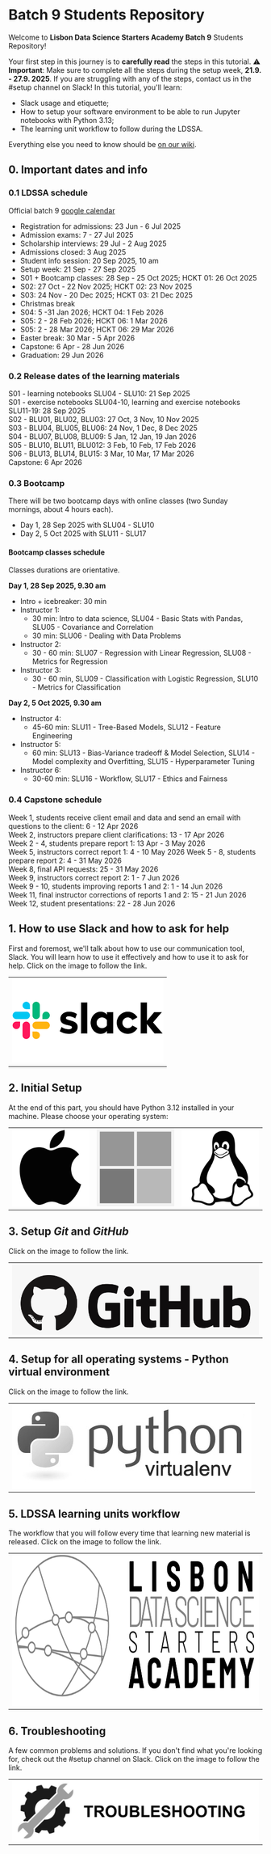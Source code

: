 # Batch 9 Students Repository

Welcome to **Lisbon Data Science Starters Academy Batch 9** Students Repository!

Your first step in this journey is to **carefully read** the steps in this tutorial. ⚠️ **Important**: Make sure to complete all the steps during the setup week, **21.9. - 27.9. 2025**. If you are struggling with any of the steps, contact us in the #setup channel on Slack! In this tutorial, you'll learn:

- Slack usage and etiquette;
- How to setup your software environment to be able to run Jupyter notebooks with Python 3.13;
- The learning unit workflow to follow during the LDSSA.

Everything else you need to know should be [on our wiki](https://ldssa.github.io/wiki/).

## 0. Important dates and info

### 0.1 LDSSA schedule
Official batch 9 [google calendar](https://calendar.google.com/calendar/u/0?cid=Y183NDk2MWIwZjYzMTRiODVlMzY1NjNlYjI0MzQ5MDkxZWQ3ODM3Nzk5ZDEzOTQxNGE5YjZjODBjYTNjOTQ2NzEyQGdyb3VwLmNhbGVuZGFyLmdvb2dsZS5jb20)

- Registration for admissions: 23 Jun - 6 Jul 2025
- Admission exams: 7 - 27 Jul 2025
- Scholarship interviews: 29 Jul - 2 Aug 2025
- Admissions closed: 3 Aug 2025
- Student info session: 20 Sep 2025, 10 am
- Setup week: 21 Sep  - 27 Sep 2025
- S01 + Bootcamp classes: 28 Sep - 25 Oct 2025; HCKT 01: 26 Oct 2025   
- S02: 27 Oct - 22 Nov 2025; HCKT 02: 23 Nov 2025   
- S03: 24 Nov - 20 Dec 2025; HCKT 03: 21 Dec 2025      
- Christmas break
- S04: 5 -31 Jan 2026; HCKT 04: 1 Feb 2026
- S05: 2 - 28 Feb 2026; HCKT 06: 1 Mar 2026      
- S05: 2 - 28 Mar 2026; HCKT 06: 29 Mar 2026      
- Easter break: 30 Mar - 5 Apr 2026   
- Capstone: 6 Apr - 28 Jun 2026
- Graduation: 29 Jun 2026

### 0.2 Release dates of the learning materials
S01 - learning notebooks SLU04 - SLU10: 21 Sep 2025   
S01 - exercise notebooks SLU04-10, learning and exercise notebooks SLU11-19: 28 Sep 2025   
S02 - BLU01, BLU02, BLU03: 27 Oct, 3 Nov, 10 Nov 2025   
S03 - BLU04, BLU05, BLU06: 24 Nov, 1 Dec, 8 Dec 2025   
S04 - BLU07, BLU08, BLU09: 5 Jan, 12 Jan, 19 Jan 2026   
S05 - BLU10, BLU11, BLU012: 3 Feb, 10 Feb, 17 Feb 2026   
S06 - BLU13, BLU14, BLU15: 3 Mar, 10 Mar, 17 Mar 2026    
Capstone: 6 Apr 2026

### 0.3 Bootcamp
There will be two bootcamp days with online classes (two Sunday mornings, about 4 hours each). 
- Day 1, 28 Sep 2025 with SLU04 - SLU10
- Day 2, 5 Oct 2025 with SLU11 - SLU17

#### Bootcamp classes schedule
Classes durations are orientative.

**Day 1, 28 Sep 2025, 9.30 am**
- Intro + icebreaker: 30 min
- Instructor 1:
   - 30 min: Intro to data science, SLU04 - Basic Stats with Pandas, SLU05 - Covariance and Correlation
   - 30 min: SLU06 - Dealing with Data Problems
- Instructor 2:
   - 30 - 60 min: SLU07 - Regression with Linear Regression, SLU08 - Metrics for Regression
- Instructor 3:
   - 30 - 60 min, SLU09 - Classification with Logistic Regression, SLU10 - Metrics for Classification

**Day 2, 5 Oct 2025, 9.30 am**
- Instructor 4:
   - 45-60 min: SLU11 - Tree-Based Models, SLU12 - Feature Engineering
- Instructor 5:
   - 60 min: SLU13 - Bias-Variance tradeoff & Model Selection, SLU14 - Model complexity and Overfitting, SLU15 - Hyperparameter Tuning
- Instructor 6:
   - 30-60 min: SLU16 - Workflow, SLU17 - Ethics and Fairness

### 0.4 Capstone schedule  
Week 1, students receive client email and data and send an email with questions to the client: 6 - 12 Apr 2026   
Week 2, instructors prepare client clarifications: 13 - 17 Apr 2026   
Week 2 - 4, students prepare report 1: 13 Apr - 3 May 2026   
Week 5, instructors correct report 1: 4 - 10 May 2026
Week 5 - 8, students prepare report 2: 4 - 31 May 2026   
Week 8, final API requests: 25 - 31 May 2026   
Week 9, instructors correct report 2: 1 - 7 Jun 2026   
Week 9 - 10, students improving reports 1 and 2: 1 - 14 Jun 2026   
Week 11, final instructor corrections of reports 1 and 2: 15 - 21 Jun 2026   
Week 12, student presentations: 22 - 28 Jun 2026

## 1. How to use Slack and how to ask for help

First and foremost, we'll talk about how to use our communication tool, Slack. You will learn how to use it effectively and how to use it to ask for help. Click on the image to follow the link.

<table>
  <tr>
    <td>
         <a href="guides/slack.md">
            <img src="media/slack.png" alt="Slack" />
        </a>
    </td>
  </tr>
</table>


## 2. Initial Setup

At the end of this part, you should have Python 3.12 installed in your machine. Please choose your operating system:

<table>
  <tr>
    <td>
        <a href="guides/macOS.md">
            <img src="media/macOS.png" alt="MacOS" />
        </a>
    </td>
    <td>
        <a href="guides/WINDOWS.md">
            <img src="media/windows.png" alt="Windows" />
        </a>
    </td>
    <td>
        <a href="guides/LINUX.md">
            <img src="media/linux.png" alt="Linux" />
        </a>
    </td>
  </tr>
</table>


## 3. Setup _Git_ and _GitHub_

Click on the image to follow the link.

<table>
  <tr>
    <td>
        <a href="guides/github.md">
            <img src="media/github.png" alt="GitHub" />
        </a>
    </td>
  </tr>
</table>


## 4. Setup for all operating systems - Python virtual environment

Click on the image to follow the link.

<table>
  <tr>
    <td>
        <a href="guides/python-venv.md">
            <img src="media/python-venv.png" alt="python-venv" />
        </a>
    </td>
  </tr>
</table>


## 5. LDSSA learning units workflow

The workflow that you will follow every time that learning new material is released. Click on the image to follow the link.

<table>
  <tr>
    <td>
        <a href="guides/ldssa-workflow.md">
            <img src="media/ldssa.png" alt="ldssa-learning-units-workflow" height="300"/>
        </a>
    </td>
  </tr>
</table>


## 6. Troubleshooting 

A few common problems and solutions. If you don't find what you're looking for, check out the #setup channel on Slack. Click on the image to follow the link.

<table>
  <tr>
    <td>
        <a href="guides/troubleshooting.md">
            <img src="media/troubleshooting.png" alt="troubleshooting" />
        </a>
    </td>
  </tr>
</table>

